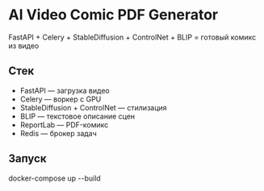 #  AI Video Comic PDF Generator

FastAPI + Celery + StableDiffusion + ControlNet + BLIP = готовый комикс из видео

##  Стек

- FastAPI — загрузка видео
- Celery — воркер с GPU
- StableDiffusion + ControlNet — стилизация
- BLIP — текстовое описание сцен
- ReportLab — PDF-комикс
- Redis — брокер задач

##  Запуск

docker-compose up --build
